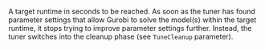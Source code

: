 A target runtime in seconds to be reached. As soon as the tuner has found parameter settings that allow Gurobi to solve
the model(s) within the target runtime, it stops trying to improve parameter settings further. Instead, the tuner
switches into the cleanup phase (see `TuneCleanup` parameter).